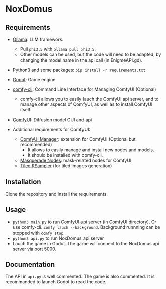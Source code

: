 # NoxDomus

## Requirements

- [Ollama](https://github.com/ollama/ollama): LLM framework.
    - Pull `phi3.5` with `ollama pull phi3.5`.
    - Other models can be used, but the code will need to be adapted, by changing the model name in the api call (in EnigmeAPI.gd).

- Python3 and some packages: `pip install -r requirements.txt`

- [Godot](https://godotengine.org/): Game engine

- [comfy-cli](https://github.com/Comfy-Org/comfy-cli): Command Line Interface for Managing ComfyUI (Optional)
    - comfy-cli allows you to easily lauch the ComfyUI api server, and to manage other aspects of ComfyUI, as well as to install ComfyUI itself.

- [ComfyUI](https://github.com/comfyanonymous/ComfyUI): Diffusion model GUI and api

- Additional requirements for ComfyUI:
    - [ComfyUI Manager](https://github.com/ltdrdata/ComfyUI-Manager): extension for ComfyUI (Optional but recommended)
        - It allows to easily manage and install new nodes and models.
        - It should be installed with comfy-cli.
    - [Masquerade Nodes](https://github.com/BadCafeCode/masquerade-nodes-comfyui): mask-related nodes for ComfyUI
    - [Tiled KSampler](https://github.com/FlyingFireCo/tiled_ksampler) (for tiled images generation)

## Installation

Clone the repository and install the requirements.
        
## Usage

- `python3 main.py` to run ComfyUI api server (in ComfyUI directory). Or use comfy-cli. `comfy lauch --background`. Background runnning can be stopped with `comfy stop`.
- `python3 api.py` to run NoxDomus api server
- Lauch the game in Godot. The game will connect to the NoxDomus api server via port 5000.

## Documentation

The API in `api.py` is well commented.
The game is also commented. It is recommanded to launch Godot to read the code.
